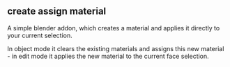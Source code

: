 ## create assign material 

A simple blender addon, which creates a material and applies it directly to your current selection.

In object mode it clears the existing materials and assigns this new material - in edit mode it applies the new material to the current face selection.


